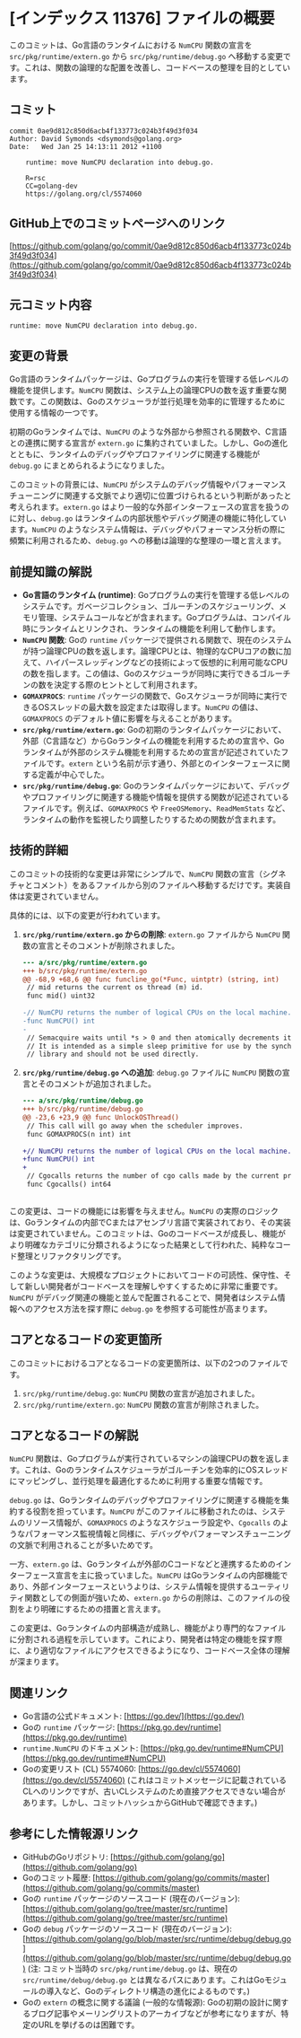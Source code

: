 # [インデックス 11376] ファイルの概要

このコミットは、Go言語のランタイムにおける `NumCPU` 関数の宣言を `src/pkg/runtime/extern.go` から `src/pkg/runtime/debug.go` へ移動する変更です。これは、関数の論理的な配置を改善し、コードベースの整理を目的としています。

## コミット

```
commit 0ae9d812c850d6acb4f133773c024b3f49d3f034
Author: David Symonds <dsymonds@golang.org>
Date:   Wed Jan 25 14:13:11 2012 +1100

    runtime: move NumCPU declaration into debug.go.
    
    R=rsc
    CC=golang-dev
    https://golang.org/cl/5574060
```

## GitHub上でのコミットページへのリンク

[https://github.com/golang/go/commit/0ae9d812c850d6acb4f133773c024b3f49d3f034](https://github.com/golang/go/commit/0ae9d812c850d6acb4f133773c024b3f49d3f034)

## 元コミット内容

`runtime: move NumCPU declaration into debug.go.`

## 変更の背景

Go言語のランタイムパッケージは、Goプログラムの実行を管理する低レベルの機能を提供します。`NumCPU` 関数は、システム上の論理CPUの数を返す重要な関数です。この関数は、Goのスケジューラが並行処理を効率的に管理するために使用する情報の一つです。

初期のGoランタイムでは、`NumCPU` のような外部から参照される関数や、C言語との連携に関する宣言が `extern.go` に集約されていました。しかし、Goの進化とともに、ランタイムのデバッグやプロファイリングに関連する機能が `debug.go` にまとめられるようになりました。

このコミットの背景には、`NumCPU` がシステムのデバッグ情報やパフォーマンスチューニングに関連する文脈でより適切に位置づけられるという判断があったと考えられます。`extern.go` はより一般的な外部インターフェースの宣言を扱うのに対し、`debug.go` はランタイムの内部状態やデバッグ関連の機能に特化しています。`NumCPU` のようなシステム情報は、デバッグやパフォーマンス分析の際に頻繁に利用されるため、`debug.go` への移動は論理的な整理の一環と言えます。

## 前提知識の解説

*   **Go言語のランタイム (runtime)**: Goプログラムの実行を管理する低レベルのシステムです。ガベージコレクション、ゴルーチンのスケジューリング、メモリ管理、システムコールなどが含まれます。Goプログラムは、コンパイル時にランタイムとリンクされ、ランタイムの機能を利用して動作します。
*   **`NumCPU` 関数**: Goの `runtime` パッケージで提供される関数で、現在のシステムが持つ論理CPUの数を返します。論理CPUとは、物理的なCPUコアの数に加えて、ハイパースレッディングなどの技術によって仮想的に利用可能なCPUの数を指します。この値は、Goのスケジューラが同時に実行できるゴルーチンの数を決定する際のヒントとして利用されます。
*   **`GOMAXPROCS`**: `runtime` パッケージの関数で、Goスケジューラが同時に実行できるOSスレッドの最大数を設定または取得します。`NumCPU` の値は、`GOMAXPROCS` のデフォルト値に影響を与えることがあります。
*   **`src/pkg/runtime/extern.go`**: Goの初期のランタイムパッケージにおいて、外部（C言語など）からGoランタイムの機能を利用するための宣言や、Goランタイムが外部のシステム機能を利用するための宣言が記述されていたファイルです。`extern` という名前が示す通り、外部とのインターフェースに関する定義が中心でした。
*   **`src/pkg/runtime/debug.go`**: Goのランタイムパッケージにおいて、デバッグやプロファイリングに関連する機能や情報を提供する関数が記述されているファイルです。例えば、`GOMAXPROCS` や `FreeOSMemory`、`ReadMemStats` など、ランタイムの動作を監視したり調整したりするための関数が含まれます。

## 技術的詳細

このコミットの技術的な変更は非常にシンプルで、`NumCPU` 関数の宣言（シグネチャとコメント）をあるファイルから別のファイルへ移動するだけです。実装自体は変更されていません。

具体的には、以下の変更が行われています。

1.  **`src/pkg/runtime/extern.go` からの削除**:
    `extern.go` ファイルから `NumCPU` 関数の宣言とそのコメントが削除されました。
    ```diff
    --- a/src/pkg/runtime/extern.go
    +++ b/src/pkg/runtime/extern.go
    @@ -68,9 +68,6 @@ func funcline_go(*Func, uintptr) (string, int)
     // mid returns the current os thread (m) id.
     func mid() uint32
     
    -// NumCPU returns the number of logical CPUs on the local machine.
    -func NumCPU() int
    -
     // Semacquire waits until *s > 0 and then atomically decrements it.
     // It is intended as a simple sleep primitive for use by the synchronization
     // library and should not be used directly.
    ```

2.  **`src/pkg/runtime/debug.go` への追加**:
    `debug.go` ファイルに `NumCPU` 関数の宣言とそのコメントが追加されました。
    ```diff
    --- a/src/pkg/runtime/debug.go
    +++ b/src/pkg/runtime/debug.go
    @@ -23,6 +23,9 @@ func UnlockOSThread()
     // This call will go away when the scheduler improves.
     func GOMAXPROCS(n int) int
     
    +// NumCPU returns the number of logical CPUs on the local machine.
    +func NumCPU() int
    +
     // Cgocalls returns the number of cgo calls made by the current process.
     func Cgocalls() int64
     
    ```

この変更は、コードの機能には影響を与えません。`NumCPU` の実際のロジックは、Goランタイムの内部でCまたはアセンブリ言語で実装されており、その実装は変更されていません。このコミットは、Goのコードベースが成長し、機能がより明確なカテゴリに分類されるようになった結果として行われた、純粋なコード整理とリファクタリングです。

このような変更は、大規模なプロジェクトにおいてコードの可読性、保守性、そして新しい開発者がコードベースを理解しやすくするために非常に重要です。`NumCPU` がデバッグ関連の機能と並んで配置されることで、開発者はシステム情報へのアクセス方法を探す際に `debug.go` を参照する可能性が高まります。

## コアとなるコードの変更箇所

このコミットにおけるコアとなるコードの変更箇所は、以下の2つのファイルです。

1.  `src/pkg/runtime/debug.go`: `NumCPU` 関数の宣言が追加されました。
2.  `src/pkg/runtime/extern.go`: `NumCPU` 関数の宣言が削除されました。

## コアとなるコードの解説

`NumCPU` 関数は、Goプログラムが実行されているマシンの論理CPUの数を返します。これは、Goのランタイムスケジューラがゴルーチンを効率的にOSスレッドにマッピングし、並行処理を最適化するために利用する重要な情報です。

`debug.go` は、Goランタイムのデバッグやプロファイリングに関連する機能を集約する役割を担っています。`NumCPU` がこのファイルに移動されたのは、システムのリソース情報が、`GOMAXPROCS` のようなスケジューラ設定や、`Cgocalls` のようなパフォーマンス監視情報と同様に、デバッグやパフォーマンスチューニングの文脈で利用されることが多いためです。

一方、`extern.go` は、Goランタイムが外部のCコードなどと連携するためのインターフェース宣言を主に扱っていました。`NumCPU` はGoランタイムの内部機能であり、外部インターフェースというよりは、システム情報を提供するユーティリティ関数としての側面が強いため、`extern.go` からの削除は、このファイルの役割をより明確にするための措置と言えます。

この変更は、Goランタイムの内部構造が成熟し、機能がより専門的なファイルに分割される過程を示しています。これにより、開発者は特定の機能を探す際に、より適切なファイルにアクセスできるようになり、コードベース全体の理解が深まります。

## 関連リンク

*   Go言語の公式ドキュメント: [https://go.dev/](https://go.dev/)
*   Goの `runtime` パッケージ: [https://pkg.go.dev/runtime](https://pkg.go.dev/runtime)
*   `runtime.NumCPU` のドキュメント: [https://pkg.go.dev/runtime#NumCPU](https://pkg.go.dev/runtime#NumCPU)
*   Goの変更リスト (CL) 5574060: [https://go.dev/cl/5574060](https://go.dev/cl/5574060) (これはコミットメッセージに記載されているCLへのリンクですが、古いCLシステムのため直接アクセスできない場合があります。しかし、コミットハッシュからGitHubで確認できます。)

## 参考にした情報源リンク

*   GitHubのGoリポジトリ: [https://github.com/golang/go](https://github.com/golang/go)
*   Goのコミット履歴: [https://github.com/golang/go/commits/master](https://github.com/golang/go/commits/master)
*   Goの `runtime` パッケージのソースコード (現在のバージョン): [https://github.com/golang/go/tree/master/src/runtime](https://github.com/golang/go/tree/master/src/runtime)
*   Goの `debug` パッケージのソースコード (現在のバージョン): [https://github.com/golang/go/blob/master/src/runtime/debug/debug.go](https://github.com/golang/go/blob/master/src/runtime/debug/debug.go) (注: コミット当時の `src/pkg/runtime/debug.go` は、現在の `src/runtime/debug/debug.go` とは異なるパスにあります。これはGoモジュールの導入など、Goのディレクトリ構造の進化によるものです。)
*   Goの `extern` の概念に関する議論 (一般的な情報源): Goの初期の設計に関するブログ記事やメーリングリストのアーカイブなどが参考になりますが、特定のURLを挙げるのは困難です。

